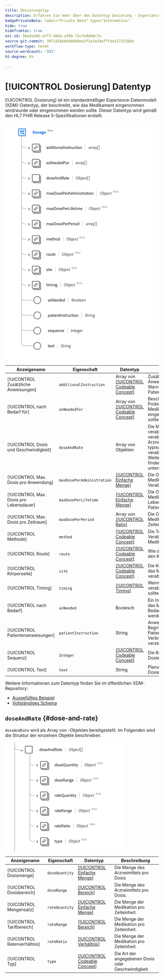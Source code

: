 ```yaml
---
title: Dosierungstyp
description: Erfahren Sie mehr über den Datentyp Dosierung - Experience-Datenmodell (XDM) .
badgePrivateBeta: label="Private Beta" type="Informative"
hide: true
hidefromtoc: true
exl-id: 56eda38b-a7f7-40da-af08-73cfe9db0c7e
source-git-commit: 3071d16b6b98040ea3f2e3a34efffae517253b8e
workflow-type: tm+mt
source-wordcount: '353'
ht-degree: 6%

---
```


# [!UICONTROL Dosierung] Datentyp

[!UICONTROL Dosierung] ist ein standardmäßiger Experience-Datenmodell (XDM)-Datentyp, der beschreibt, wie das Medikament eingenommen wird/wurde oder eingenommen werden sollte. Dieser Datentyp wird gemäß den HL7 FHIR Release 5-Spezifikationen erstellt.

![Struktur des Datentyps „Dosierung](../../../images/healthcare/data-types/dosage/dosage.png)

| Anzeigename | Eigenschaft | Datentyp | Beschreibung |
| --- | --- | --- | --- |
| [!UICONTROL Zusätzliche Anweisungen] | `additionalInstruction` | Array von [[!UICONTROL Codeable Concept]](../data-types/codeable-concept.md) | Zusätzliche Anweisungen oder Warnhinweise für den Patienten. |
| [!UICONTROL nach Bedarf für] | `asNeededFor` | Array von [[!UICONTROL Codeable Concept]](../data-types/codeable-concept.md) | Beschreibt, für welches Problem das Medikament nach Bedarf eingenommen werden sollte. |
| [!UICONTROL Dosis und Geschwindigkeit] | `doseAndRate` | Array von Objekten | Die Menge des zu verabreichenden oder zu verabreichenden Arzneimittels oder die typische zu verabreichende Menge. Weitere Informationen finden [&#x200B; im &#x200B;](#dose-and-rate) Abschnitt unten |
| [!UICONTROL Max. Dosis pro Anwendung] | `maxDosePerAdministration` | [[!UICONTROL Einfache Menge]](../data-types/simple-quantity.md) | Die Obergrenze der Medikation pro Verabreichung. |
| [!UICONTROL Max. Dosis pro Lebensdauer] | `maxDosePerLifetime` | [[!UICONTROL Einfache Menge]](../data-types/simple-quantity.md) | Die Obergrenze der Medikation pro Lebensdauer des Patienten. |
| [!UICONTROL Max. Dosis pro Zeitraum] | `maxDosePerPeriod` | Array von [[!UICONTROL Ratio]](../data-types/ratio.md) | Die Obergrenze der Medikation pro Zeiteinheit. |
| [!UICONTROL Methode] | `method` | [[!UICONTROL Codeable Concept]](../data-types/codeable-concept.md) | Die Technik zur Verabreichung von Medikamenten. |
| [!UICONTROL Route] | `route` | [[!UICONTROL Codeable Concept]](../data-types/codeable-concept.md) | Wie das Medikament in den Körper eintreten soll. |
| [!UICONTROL Körperseite] | `site` | [[!UICONTROL Codeable Concept]](../data-types/codeable-concept.md) | Die Körperstelle, an der das Medikament verabreicht wird. |
| [!UICONTROL Timing] | `timing` | [[!UICONTROL Timing]](../data-types/timing.md) | Wann die Medikation verabreicht werden sollte. |
| [!UICONTROL nach Bedarf] | `asNeeded` | Boolesch | Ein Indikator dafür, ob das Medikament bei Bedarf eingenommen werden sollte. |
| [!UICONTROL Patientenanweisungen] | `patientInstruction` | String | Anweisungen in Begriffen, die vom Patienten oder Verbraucher zu verstehen sind. |
| [!UICONTROL Sequenz] | `Integer` | [[!UICONTROL Codeable Concept]](../data-types/codeable-concept.md) | Die Reihenfolge der Dosierungsanweisungen. |
| [!UICONTROL Text] | `text` | String | Planungstext Dosierungsanweisungen. |

Weitere Informationen zum Datentyp finden Sie im öffentlichen XDM-Repository:

* [Ausgefülltes Beispiel](https://github.com/adobe/xdm/blob/master/extensions/industry/healthcare/fhir/datatypes/dosage.example.1.json)
* [Vollständiges Schema](https://github.com/adobe/xdm/blob/master/extensions/industry/healthcare/fhir/datatypes/dosage.schema.json)

## `doseAndRate` {#dose-and-rate}

`doseAndRate` wird als Array von -Objekten bereitgestellt. Im Folgenden wird die Struktur der einzelnen Objekte beschrieben.

![Dosis- und Ratenstruktur](../../../images/healthcare/data-types/dosage/dose-and-rate.png)

| Anzeigename | Eigenschaft | Datentyp | Beschreibung |
| --- | --- | --- | --- |
| [!UICONTROL Dosismenge] | `doseQuantity` | [[!UICONTROL Einfache Menge]](../data-types/simple-quantity.md) | Die Menge des Arzneimittels pro Dosis. |
| [!UICONTROL Dosisbereich] | `doseRange` | [[!UICONTROL Bereich]](../data-types/range.md) | Die Menge des Arzneimittels pro Dosis. |
| [!UICONTROL Mengensatz] | `rateQuantity` | [[!UICONTROL Einfache Menge]](../data-types/simple-quantity.md) | Die Menge der Medikation pro Zeiteinheit. |
| [!UICONTROL Tarifbereich] | `rateRange` | [[!UICONTROL Bereich]](../data-types/range.md) | Die Menge der Medikation pro Zeiteinheit. |
| [!UICONTROL Ratenverhältnis] | `rateRatio` | [[!UICONTROL Verhältnis]](../data-types/ratio.md) | Die Menge der Medikation pro Zeiteinheit. |
| [!UICONTROL Typ] | `type` | [[!UICONTROL Codeable Concept]](../data-types/codeable-concept.md) | Die Art der angegebenen Dosis oder Geschwindigkeit. |
